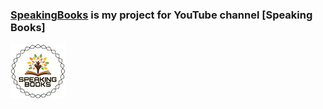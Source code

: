 ### [SpeakingBooks](https://github.com/sachaparakenil/SpeakingBooks) is my project for YouTube channel [Speaking Books]

![Logo](png/icon.jpg)
